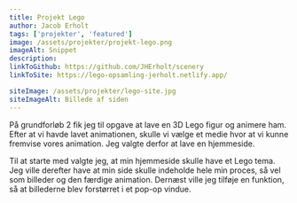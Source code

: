 ```yaml
---
title: Projekt Lego
author: Jacob Erholt
tags: ['projekter', 'featured']
image: /assets/projekter/projekt-lego.png
imageAlt: Snippet
description:
linkToGithub: https://github.com/JHErholt/scenery
linkToSite: https://lego-opsamling-jerholt.netlify.app/

siteImage: /assets/projekter/lego-site.jpg
siteImageAlt: Billede af siden
---
```

<p>På grundforløb 2 fik jeg til opgave at lave en 3D Lego figur og animere ham. Efter at vi havde lavet animationen, skulle vi vælge et medie hvor at vi kunne fremvise vores animation. Jeg valgte derfor at lave en hjemmeside.</p>

<p>Til at starte med valgte jeg, at min hjemmeside skulle have et Lego tema. Jeg ville derefter have at min side skulle indeholde hele min proces, så vel som billeder og den færdige animation.  Dernæst ville jeg tilføje en funktion, så at billederne blev forstørret i et pop-op vindue.</p>

<p></p>

<p></p>